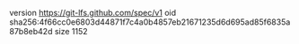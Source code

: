 version https://git-lfs.github.com/spec/v1
oid sha256:4f66cc0e6803d44871f7c4a0b4857eb21671235d6d695ad85f6835a87b8eb42d
size 1152
